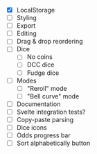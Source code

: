 - [x] LocalStorage
- [ ] Styling
- [ ] Export
- [ ] Editing
- [ ] Drag & drop reordering
- [ ] Dice
    - [ ] No coins
    - [ ] DCC dice
    - [ ] Fudge dice
- [ ] Modes
    - [ ] "Reroll" mode
    - [ ] "Bell curve" mode
- [ ] Documentation
- [ ] Svelte integration tests?
- [ ] Copy-paste parsing
- [ ] Dice icons
- [ ] Odds progress bar
- [ ] Sort alphabetically button
